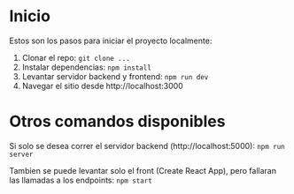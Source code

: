 
# Inicio

Estos son los pasos para iniciar el proyecto localmente:
1. Clonar el repo: `git clone ...`
2. Instalar dependencias: `npm install`
3. Levantar servidor backend y frontend: `npm run dev`
4. Navegar el sitio desde http://localhost:3000

# Otros comandos disponibles
Si solo se desea correr el servidor backend (http://localhost:5000):
`npm run server`

Tambien se puede levantar solo el front (Create React App), pero fallaran las llamadas a los endpoints:
`npm start`
